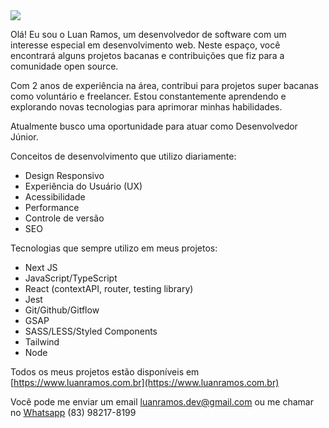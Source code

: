 <img src='https://capsule-render.vercel.app/api?type=waving&color=timeGradient&height=250&section=header&text=Luan%20Ramos&fontSize=70&fontAlignY=35&desc=Software%20Developer%20%20%20&descAlignY=50' />

Olá! Eu sou o Luan Ramos, um desenvolvedor de software com um interesse especial em desenvolvimento web. Neste espaço, você encontrará alguns projetos bacanas e contribuições que fiz para a comunidade open source.

Com 2 anos de experiência na área, contribui para projetos super bacanas como voluntário e freelancer. Estou constantemente aprendendo e explorando novas tecnologias para aprimorar minhas habilidades.

Atualmente busco uma oportunidade para atuar como Desenvolvedor Júnior.

Conceitos de desenvolvimento que utilizo diariamente:

- Design Responsivo
- Experiência do Usuário (UX)
- Acessibilidade
- Performance
- Controle de versão
- SEO

Tecnologias que sempre utilizo em meus projetos:

- Next JS
- JavaScript/TypeScript
- React (contextAPI, router, testing library)
- Jest
- Git/Github/Gitflow
- GSAP
- SASS/LESS/Styled Components
- Tailwind
- Node

Todos os meus projetos estão disponíveis em [https://www.luanramos.com.br](https://www.luanramos.com.br)

Você pode me enviar um email luanramos.dev@gmail.com ou me chamar no [Whatsapp](https://wa.me/5583982178199) (83) 98217-8199 
